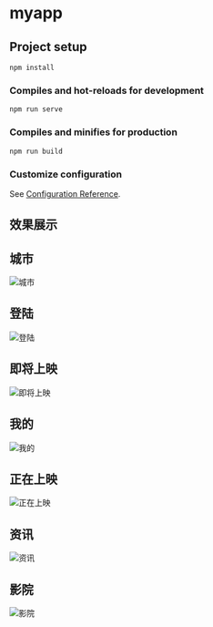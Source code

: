 # myapp

## Project setup
```
npm install
```

### Compiles and hot-reloads for development
```
npm run serve
```

### Compiles and minifies for production
```
npm run build
```

### Customize configuration
See [Configuration Reference](https://cli.vuejs.org/config/).

## 效果展示

## 城市
![城市](https://github.com/lj613/maizuo-movie/blob/master/%E6%95%88%E6%9E%9C%E5%B1%95%E7%A4%BA%E5%9B%BE/%E5%8D%B3%E5%B0%86%E4%B8%8A%E6%98%A0.png)

## 登陆
![登陆](https://github.com/lj613/maizuo-movie/blob/master/%E6%95%88%E6%9E%9C%E5%B1%95%E7%A4%BA%E5%9B%BE/%E5%9F%8E%E5%B8%82.png)

## 即将上映
![即将上映](https://github.com/lj613/maizuo-movie/blob/master/%E6%95%88%E6%9E%9C%E5%B1%95%E7%A4%BA%E5%9B%BE/%E5%BD%B1%E9%99%A2.png)

## 我的
![我的](https://github.com/lj613/maizuo-movie/blob/master/%E6%95%88%E6%9E%9C%E5%B1%95%E7%A4%BA%E5%9B%BE/%E6%88%91%E7%9A%84.png)

## 正在上映
![正在上映](https://github.com/lj613/maizuo-movie/blob/master/%E6%95%88%E6%9E%9C%E5%B1%95%E7%A4%BA%E5%9B%BE/%E6%AD%A3%E5%9C%A8%E4%B8%8A%E6%98%A0.png)

## 资讯
![资讯](https://github.com/lj613/maizuo-movie/blob/master/%E6%95%88%E6%9E%9C%E5%B1%95%E7%A4%BA%E5%9B%BE/%E7%99%BB%E9%99%86.png)

## 影院
![影院](https://github.com/lj613/maizuo-movie/blob/master/%E6%95%88%E6%9E%9C%E5%B1%95%E7%A4%BA%E5%9B%BE/%E8%B5%84%E8%AE%AF.png)

